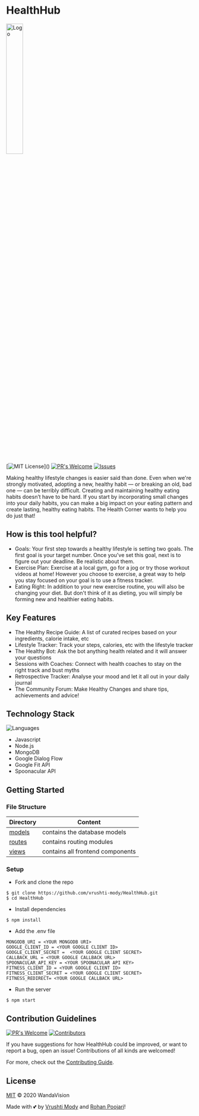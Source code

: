 # HealthHub
<img src="https://health-hub.bg/wp-content/uploads/2019/03/HealthHub-logo-1-e1553676385475.jpg" style="align:center" width="30%" alt="Logo">

[![MIT License](https://img.shields.io/apm/l/atomic-design-ui.svg?)]() 
[![PR's Welcome](https://img.shields.io/badge/PRs-welcome-brightgreen.svg?style=flat)](https://github.com/vrushti-mody/HealthHub/pulls)
[![Issues](https://img.shields.io/github/issues-raw/vrushti-mody/HealthHub)](https://github.com/vrushti-mody/HealthHub/issues) 

Making healthy lifestyle changes is easier said than done. Even when we're strongly motivated, adopting a new, healthy habit — or breaking an old, bad one — can be terribly difficult. Creating and maintaining healthy eating habits doesn’t have to be hard. If you start by incorporating small changes into your daily habits, you can make a big impact on your eating pattern and create lasting, healthy eating habits. The Health Corner wants to help you do just that!

## How is this tool helpful?

- Goals: Your first step towards a healthy lifestyle is setting two goals. The first goal is your target number. Once you've set this goal, next is to figure out your deadline. Be realistic about them.
- Exercise Plan: Exercise at a local gym, go for a jog or try those workout videos at home! However you choose to exercise, a great way to help you stay focused on your goal is to use a fitness tracker.
- Eating Right: In addition to your new exercise routine, you will also be changing your diet. But don't think of it as dieting, you will simply be forming new and healthier eating habits.

## Key Features

- The Healthy Recipe Guide: A list of curated recipes based on your ingredients, calorie intake, etc
- Lifestyle Tracker: Track your steps, calories, etc with the lifestyle tracker
- The Healthy Bot: Ask the bot anything health related and it will answer your questions
- Sessions with Coaches: Connect with health coaches to stay on the right track and bust myths
- Retrospective Tracker: Analyse your mood and let it all out in your daily journal
- The Community Forum: Make Healthy Changes and share tips, achievements and advice!

## Technology Stack
![Languages](https://img.shields.io/github/languages/count/vrushti-mody/HealthHub)
- Javascript
- Node.js
- MongoDB
- Google Dialog Flow
- Google Fit API
- Spoonacular API


## Getting Started

### File Structure

| Directory                                                                                         | Content                      |
| --------------------------------------------------------------------------------------------------| ---------------------------- |
| [models](https://github.com/vrushti-mody/HealthHub/tree/master/models) | contains the database models |
| [routes](https://github.com/vrushti-mody/HealthHub/tree/master/routes)   | contains routing modules         |
| [views](https://github.com/vrushti-mody/HealthHub/tree/master/docs)         | contains all frontend components |

### Setup

- Fork and clone the repo

```
$ git clone https://github.com/vrushti-mody/HealthHub.git
$ cd HealthHub
```

- Install dependencies
```
$ npm install
```
- Add the .env file
```
MONGODB_URI = <YOUR MONGODB URI>
GOOGLE_CLIENT_ID = <YOUR GOOGLE CLIENT ID>
GOOGLE_CLIENT_SECRET =  <YOUR GOOGLE CLIENT SECRET>
CALLBACK_URL = <YOUR GOOGLE CALLBACK URL>
SPOONACULAR_API_KEY = <YOUR SPOONACULAR API KEY>
FITNESS_CLIENT_ID = <YOUR GOOGLE CLIENT ID>
FITNESS_CLIENT_SECRET = <YOUR GOOGLE CLIENT SECRET>
FITNESS_REDIRECT= <YOUR GOOGLE CALLBACK URL>
```

- Run the server
```
$ npm start
```

## Contribution Guidelines
[![PR's Welcome](https://img.shields.io/github/issues-pr-raw/vrushti-mody/HealthHub)]()
[![Contributors](https://img.shields.io/github/contributors/vrushti-mody/HealthHub)]()

If you have suggestions for how HealthHub could be improved, or want to report a bug, open an issue! Contributions of all kinds are welcomed!

For more, check out the [Contributing Guide](./CONTRIBUTING.md).


## License

[MIT](LICENSE) © 2020 WandaVision

Made with 💕 by [Vrushti Mody](https://github.com/vrushti-mody) and [Rohan Poojari](https://github.com/RoRogers7)!

